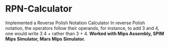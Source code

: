 # RPN-Calculator
Implemented a Reverse Polish Notation Calculator 
In reverse Polish notation, the operators follow their operands, for instance, to add 3 and 4, one would write 3 4 + rather than 3 + 4.
**Worked with Mips Assembly, SPIM Mips Simulator, Mars Mips Simulator.**
